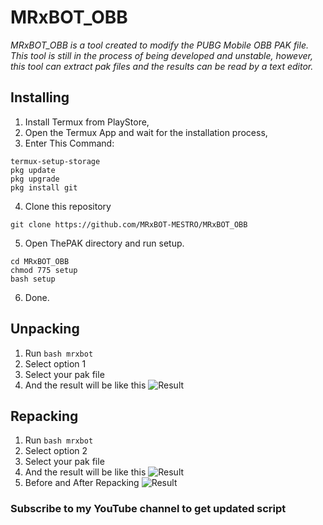 # MRxBOT_OBB
_MRxBOT_OBB is a tool created to modify the PUBG Mobile OBB PAK file. This tool is still in the process of being developed and unstable, however, this tool can extract pak files and the results can be read by a text editor._

## Installing
1. Install Termux from PlayStore,
2. Open the Termux App and wait for the installation process,
3. Enter This Command:
```
termux-setup-storage
pkg update
pkg upgrade
pkg install git
```
4. Clone this repository
```
git clone https://github.com/MRxBOT-MESTRO/MRxBOT_OBB
```
5. Open ThePAK directory and run setup.
```
cd MRxBOT_OBB
chmod 775 setup
bash setup
```
6. Done.

## Unpacking
1. Run ```bash mrxbot```
2. Select option 1
3. Select your pak file
4. And the result will be like this
![Result](/screenshot/complete_extraction.jpg)

## Repacking
1. Run ```bash mrxbot```
2. Select option 2
3. Select your pak file
4. And the result will be like this
![Result](/screenshot/complete_repacking.jpg)
5. Before and After Repacking
![Result](/screenshot/beforeafter_repacking.jpg)

### Subscribe to my YouTube channel to get updated script 
